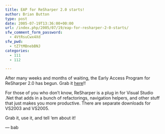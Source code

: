```yaml
---
title: EAP for ReSharper 2.0 starts!
author: Brian Button
type: post
date: 2005-07-19T13:36:00+00:00
url: /index.php/2005/07/19/eap-for-resharper-2-0-starts/
sfw_comment_form_password:
  - 4VtRsuCwx4Xd
sfw_pwd:
  - tZ7tMBnebBNJ
categories:
  - 111
  - 112

---
```

After many weeks and months of waiting, the Early Access Program for ReSharper 2.0 has begun. Grab it [here][1]!!

For those of you who don&rsquo;t know, ReSharper is a plug in for Visual Studio .Net that adds in a bunch of refactorings, navigation helpers, and other stuff that just makes you more productive. There are separate downloads for VS2003 and VS2005.

Grab it, use it, and tell &lsquo;em about it!

&mdash; bab

&nbsp;

 [1]: http://www.jetbrains.net/confluence/display/ReSharper/Download